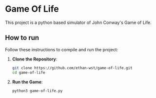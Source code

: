 # Game Of Life

This project is a python based simulator of John Conway's Game of Life. 


## How to run
Follow these instructions to compile and run the project:

1. **Clone the Repository**:  
   ```bash
   git clone https://github.com/ethan-wst/game-of-life.git
   cd game-of-life
   ```

2. **Run the Game**:
   ```
   python3 game-of-life.py
   ```

